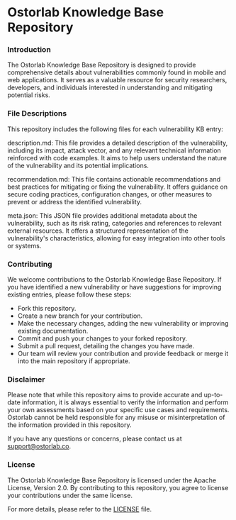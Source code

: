 # Ostorlab Knowledge Base Repository

### Introduction

The Ostorlab Knowledge Base Repository is designed to provide comprehensive details about vulnerabilities commonly found in mobile and web applications. It serves as a valuable resource for security researchers, developers, and individuals interested in understanding and mitigating potential risks.

### File Descriptions

This repository includes the following files for each vulnerability KB entry:

description.md: This file provides a detailed description of the vulnerability, including its impact, attack vector, and any relevant technical information reinforced with code examples. It aims to help users understand the nature of the vulnerability and its potential implications.

recommendation.md: This file contains actionable recommendations and best practices for mitigating or fixing the vulnerability. It offers guidance on secure coding practices, configuration changes, or other measures to prevent or address the identified vulnerability.

meta.json: This JSON file provides additional metadata about the vulnerability, such as its risk rating, categories and references to relevant external resources. It offers a structured representation of the vulnerability's characteristics, allowing for easy integration into other tools or systems.

### Contributing

We welcome contributions to the Ostorlab Knowledge Base Repository. If you have identified a new vulnerability or have suggestions for improving existing entries, please follow these steps:

- Fork this repository.
- Create a new branch for your contribution.
- Make the necessary changes, adding the new vulnerability or improving existing documentation.
- Commit and push your changes to your forked repository.
- Submit a pull request, detailing the changes you have made.
- Our team will review your contribution and provide feedback or merge it into the main repository if appropriate.

### Disclaimer

Please note that while this repository aims to provide accurate and up-to-date information, it is always essential to verify the information and perform your own assessments based on your specific use cases and requirements. Ostorlab cannot be held responsible for any misuse or misinterpretation of the information provided in this repository.

If you have any questions or concerns, please contact us at support@ostorlab.co.

### License

The Ostorlab Knowledge Base Repository is licensed under the Apache License, Version 2.0. By contributing to this repository, you agree to license your contributions under the same license.

For more details, please refer to the [LICENSE](https://github.com/Ostorlab/KB/blob/master/LICENSE) file.